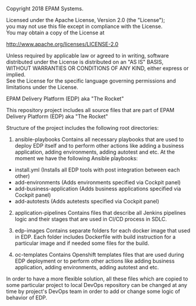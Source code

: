 Copyright 2018 EPAM Systems.

Licensed under the Apache License, Version 2.0 (the "License");  
you may not use this file except in compliance with the License.  
You may obtain a copy of the License at

http://www.apache.org/licenses/LICENSE-2.0

Unless required by applicable law or agreed to in writing, software  
distributed under the License is distributed on an "AS IS" BASIS,  
WITHOUT WARRANTIES OR CONDITIONS OF ANY KIND, either express or implied.  
See the License for the specific language governing permissions and  
limitations under the License.

EPAM Delivery Platform (EDP) aka "The Rocket"

This repository project includes all source files that are part of EPAM Delivery Platform (EDP) aka "The Rocket"

Structure of the project includes the following root directories:

1) ansible-playbooks
Contains all necessary playbooks that are used to deploy EDP itself and to perform other actions like adding a business application,
adding environments, adding autotest and etc.
At the moment we have the following Ansible playbooks:
- install.yml (Installs all EDP tools with post integration between each other)
- add-environments (Adds environments specified via Cockpit panel)
- add-business-application (Adds business applications specified via Cockpit panel)
- add-autotests (Adds autetests specified via Cockpit panel)

2) application-pipelines
Contains files that describe all Jenkins pipelines logic and their stages that are used in CI/CD process in SDLC.

3) edp-images
Contains separate folders for each docker image that used in EDP. Each folder includes Dockerfile with build instruction for
a particular image and if needed some files for the build.

4) oc-templates
Contains Openshift templates files that are used during EDP deployment or to perform other actions like adding business application,
adding environments, adding autotest and etc.

In order to have a more flexible solution, all these files which are copied to some particular project
to local DevOps repository can be changed at any time by project's DevOps team in order to add or change some logic of behavior of EDP.

